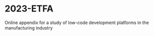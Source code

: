 # 2023-ETFA
Online appendix for a study of low-code development platforms in the manufacturing industry
